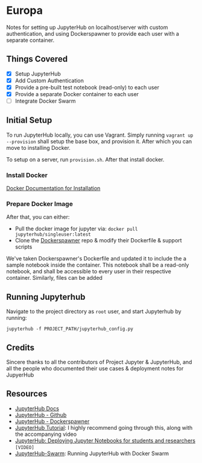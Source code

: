 # Europa

Notes for setting up JupyterHub on localhost/server with custom authentication, and using Dockerspawner to provide each user with a separate container.

## Things Covered

- [x] Setup JupyterHub
- [x] Add Custom Authentication
- [x] Provide a pre-built test notebook (read-only) to each user
- [x] Provide a separate Docker container to each user
- [ ] Integrate Docker Swarm

## Initial Setup

To run JupyterHub locally, you can use Vagrant. Simply running `vagrant up --provision` shall setup the base box, and provision it. After which you can move to installing Docker.

To setup on a server, run `provision.sh`. After that install docker.


### Install Docker

[Docker Documentation for Installation]


### Prepare Docker Image

After that, you can either:
- Pull the docker image for jupyter via: `docker pull jupyterhub/singleuser:latest`
- Clone the [Dockerspawner] repo & modify their Dockerfile & support scripts

We've taken Dockerspawner's Dockerfile and updated it to include the a sample notebook inside the container. This notebook shall be a read-only notebook, and shall be accessible to every user in their respective container. Similarly, files can be added

## Running Jupyterhub

Navigate to the project directory as `root` user, and start Jupyterhub by running:

`
jupyterhub -f PROJECT_PATH/jupyterhub_config.py
`

## Credits

Sincere thanks to all the contributors of Project Jupyter & JupyterHub, and all the people who documented their use cases & deployment notes for JupyerHub


## Resources

- [JupyterHub Docs]
- [JupyterHub - Github]
- [JupyterHub - Dockerspawner]
- [JupyterHub Tutorial]: I highly recommend going through this, along with the accompanying video
- [JupyterHub: Deploying Jupyter Notebooks for students and researchers] `[VIDEO]`
- [JupyterHub-Swarm]: Running JupyterHub with Docker Swarm


[Docker Documentation for Installation]: <https://docs.docker.com/engine/installation/linux/ubuntu/#install-using-the-repository>
[Dockerspawner]: <https://github.com/jupyterhub/dockerspawner>
[JupyterHub Docs]: <http://jupyterhub.readthedocs.io/en/latest/>
[JupyterHub - Dockerspawner]: <https://github.com/jupyterhub/dockerspawner/>
[JupyterHub - Github]: <https://github.com/jupyterhub/jupyterhub/>
[JupyterHub: Deploying Jupyter Notebooks for students and researchers]: <https://www.youtube.com/watch?v=gSVvxOchT8Y&t=3067s>
[JupyterHub Tutorial]: <https://github.com/minrk/jupyterhub-pydata-2016>
[JupyterHub-Swarm]: <https://github.com/minrk/jupyterhub-swarm>
